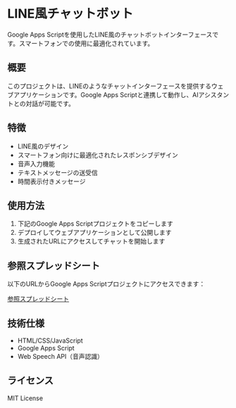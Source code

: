 # LINE風チャットボット

Google Apps Scriptを使用したLINE風のチャットボットインターフェースです。スマートフォンでの使用に最適化されています。

## 概要

このプロジェクトは、LINEのようなチャットインターフェースを提供するウェブアプリケーションです。Google Apps Scriptと連携して動作し、AIアシスタントとの対話が可能です。

## 特徴

- LINE風のデザイン
- スマートフォン向けに最適化されたレスポンシブデザイン
- 音声入力機能
- テキストメッセージの送受信
- 時間表示付きメッセージ

## 使用方法

1. 下記のGoogle Apps Scriptプロジェクトをコピーします
2. デプロイしてウェブアプリケーションとして公開します
3. 生成されたURLにアクセスしてチャットを開始します

## 参照スプレッドシート

以下のURLからGoogle Apps Scriptプロジェクトにアクセスできます：

[参照スプレッドシート](https://docs.google.com/spreadsheets/d/1fjU3otAbQtXWkwriEP63NbYEg9hToszAYEwzbwIfgyQ/copy)

## 技術仕様

- HTML/CSS/JavaScript
- Google Apps Script
- Web Speech API（音声認識）

## ライセンス

MIT License
